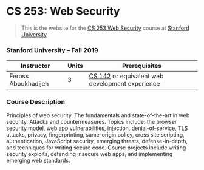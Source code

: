 # CS 253: Web Security

> This is the website for the [CS 253 Web Security](https://cs253.stanford.edu) course at [Stanford University](https://stanford.edu).

### Stanford University – Fall 2019

| Instructor | Units | Prerequisites |
|--|--|--|
| Feross Aboukhadijeh | 3 | [CS 142](https://cs142.stanford.edu) or equivalent web development experience |


### Course Description

Principles of web security. The fundamentals and state-of-the-art in web security. Attacks and countermeasures. Topics include: the browser security model, web app vulnerabilities, injection, denial-of-service, TLS attacks, privacy, fingerprinting, same-origin policy, cross site scripting, authentication, JavaScript security, emerging threats, defense-in-depth, and techniques for writing secure code. Course projects include writing security exploits, defending insecure web apps, and implementing emerging web standards.

